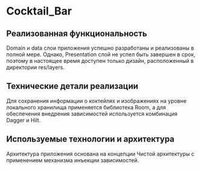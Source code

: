 # Cocktail_Bar

## Реализованная функциональность
Domain и data слои приложения успешно разработаны и реализованы в полной мере. Однако, Presentation слой не успел быть завершен в срок, поэтому в настоящее время доступен только дизайн, расположенный в директории res/layers.

## Технические детали реализации
Для сохранения информации о коктейлях и изображениях на уровне локального хранилища применяется библиотека Room, а для обеспечения внедрения зависимостей используется комбинация Dagger и Hilt.

## Используемые технологии и архитектура
Архитектура приложения основана на концепции Чистой архитектуры с применением механизма инъекции зависимостей.

